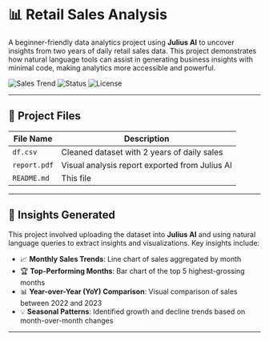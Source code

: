 # 📊 Retail Sales Analysis

A beginner-friendly data analytics project using **Julius AI** to uncover insights from two years of daily retail sales data. This project demonstrates how natural language tools can assist in generating business insights with minimal code, making analytics more accessible and powerful.

![Sales Trend](https://img.shields.io/badge/Tool-JuliusAI-blueviolet?style=flat-square)
![Status](https://img.shields.io/badge/Status-Completed-brightgreen?style=flat-square)
![License](https://img.shields.io/badge/License-MIT-lightgrey?style=flat-square)

---

## 📁 Project Files

| File Name   | Description                            |
|-------------|----------------------------------------|
| `df.csv`    | Cleaned dataset with 2 years of daily sales |
| `report.pdf`| Visual analysis report exported from Julius AI |
| `README.md` | This file |

---

## 🧠 Insights Generated

This project involved uploading the dataset into **Julius AI** and using natural language queries to extract insights and visualizations. Key insights include:

- 📈 **Monthly Sales Trends**: Line chart of sales aggregated by month
- 🏆 **Top-Performing Months**: Bar chart of the top 5 highest-grossing months
- 📊 **Year-over-Year (YoY) Comparison**: Visual comparison of sales between 2022 and 2023
- 💡 **Seasonal Patterns**: Identified growth and decline trends based on month-over-month changes

---


